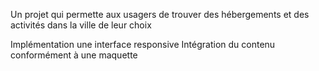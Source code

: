  Un projet qui permette aux usagers de trouver des hébergements et des activités dans la ville de leur choix


Implémentation une interface responsive
Intégration du contenu conformément à une maquette
